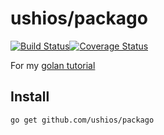 ushios/packago
===============

[![Build Status](https://travis-ci.org/ushios/packago.svg?branch=master)](https://travis-ci.org/ushios/packago)[![Coverage Status](https://coveralls.io/repos/ushios/packago/badge.svg?branch=master&service=github)](https://coveralls.io/github/ushios/packago?branch=master)

For my [golan tutorial](https://dl.dropboxusercontent.com/u/2665492/wiki/index.html#!golang/./tutorial.md)


Install
---------

```
go get github.com/ushios/packago
```

